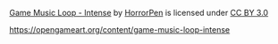 [Game Music Loop - Intense](https://opengameart.org/content/game-music-loop-intense) by [HorrorPen](https://opengameart.org/users/horrorpen) is licensed under [CC BY 3.0](http://creativecommons.org/licenses/by/3.0/)

https://opengameart.org/content/game-music-loop-intense
